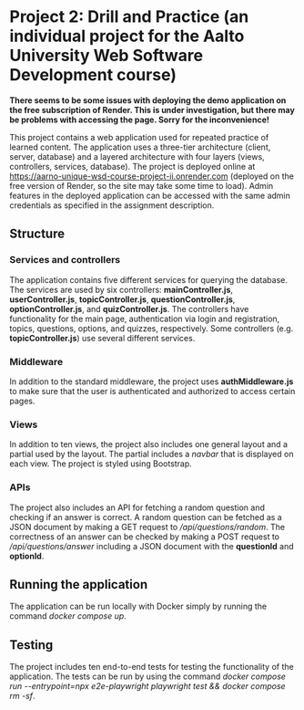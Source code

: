 # Project 2: Drill and Practice (an individual project for the Aalto University Web Software Development course)

**There seems to be some issues with deploying the demo application on the free subscription of Render. This is under investigation, but there may be problems with accessing the page. Sorry for the inconvenience!**

This project contains a web application used for repeated practice of learned content. The application uses a three-tier architecture (client, server, database) and a layered architecture with four layers (views, controllers, services, database). The project is deployed online at https://aarno-unique-wsd-course-project-ii.onrender.com (deployed on the free version of Render, so the site may take some time to load). Admin features in the deployed application can be accessed with the same admin credentials as specified in the assignment description.

## Structure

### Services and controllers

The application contains five different services for querying the database. The services are used by six controllers: **mainController.js**, **userController.js**, **topicController.js**, **questionController.js**, **optionController.js**, and **quizController.js**. The controllers have functionality for the main page, authentication via login and registration, topics, questions, options, and quizzes, respectively. Some controllers (e.g. **topicController.js**) use several different services. 

### Middleware

In addition to the standard middleware, the project uses **authMiddleware.js** to make sure that the user is authenticated and authorized to access certain pages.

### Views

In addition to ten views, the project also includes one general layout and a partial used by the layout. The partial includes a *navbar* that is displayed on each view. The project is styled using Bootstrap. 

### APIs

The project also includes an API for fetching a random question and checking if an answer is correct. A random question can be fetched as a JSON document by making a GET request to */api/questions/random*. The correctness of an answer can be checked by making a POST request to */api/questions/answer* including a JSON document with the **questionId** and **optionId**.

## Running the application

The application can be run locally with Docker simply by running the command *docker compose up*.

## Testing

The project includes ten end-to-end tests for testing the functionality of the application. The tests can be run by using the command *docker compose run --entrypoint=npx e2e-playwright playwright test && docker compose rm -sf*.
